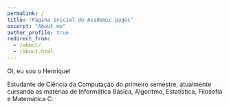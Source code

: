 ```yaml
---
permalink: /
title: "Página inicial do Academic pages"
excerpt: "About me"
author_profile: true
redirect_from: 
  - /about/
  - /about.html
---
```


Oi, eu sou o Henrique!

Estudante de Ciência da Computação do primeiro semestre, atualmente cursando as matérias de Informática Básica, Algorítmo, Estatística, Filosofia e Matemática C.
